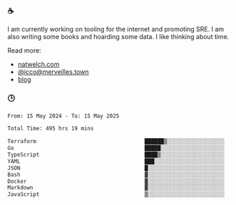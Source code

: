 ### ☕

I am currently working on tooling for the internet and promoting SRE. I am also writing some books and hoarding some data. I like thinking about time. 

Read more:

 - [natwelch.com](https://natwelch.com)
 - [@icco@merveilles.town](https://merveilles.town/@icco)
 - [blog](https://writing.natwelch.com)

### 🕒

<!--START_SECTION:waka-->

```txt
From: 15 May 2024 - To: 15 May 2025

Total Time: 495 hrs 19 mins

Terraform                                  ██████▒░░░░░░░░░░░░░░░░░░   25.73 %
Go                                         █████░░░░░░░░░░░░░░░░░░░░   20.15 %
TypeScript                                 ████▒░░░░░░░░░░░░░░░░░░░░   17.17 %
YAML                                       ███░░░░░░░░░░░░░░░░░░░░░░   11.64 %
JSON                                       █░░░░░░░░░░░░░░░░░░░░░░░░   04.25 %
Bash                                       ▓░░░░░░░░░░░░░░░░░░░░░░░░   02.99 %
Docker                                     ▓░░░░░░░░░░░░░░░░░░░░░░░░   02.85 %
Markdown                                   ▓░░░░░░░░░░░░░░░░░░░░░░░░   02.58 %
JavaScript                                 ▒░░░░░░░░░░░░░░░░░░░░░░░░   01.80 %
```

<!--END_SECTION:waka-->

